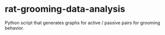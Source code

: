 # rat-grooming-data-analysis
Python script that generates graphs for active / passive pairs for grooming behavior.

